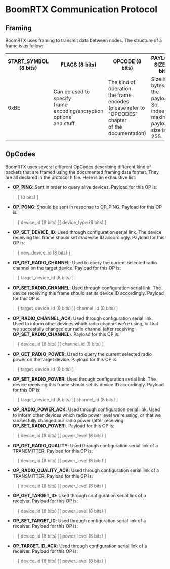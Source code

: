# BoomRTX Communication Protocol
## Framing
BoomRTX uses framing to transmit data between nodes.
The structure of a frame is as follow:
<dl>
<table>
  <tr>
    <th>START_SYMBOL (8 bits)</th>
    <th>FLAGS (8 bits)</th>
    <th>OPCODE (8 bits)</th>
    <th>PAYLOAD SIZE (8 bit)</th>
    <th>PAYLOAD (Variable Size, Max=255bytes)</th>
    <th>Checksum<br>(16 bits)</th>
    <th>END_SYMBOL (8 bits)</th>
  </tr>
  <tr>
    <td>0xBE</td>
    <td>Can be used to specify<br>frame encoding/encryption options<br>and stuff</td>
    <td>The kind of operation<br>the frame encodes<br>(please refer to "OPCODES" chapter<br>of the documentation)</td>
    <td>Size if bytes of the<br>payload. So, indeed, maximum payload size is 255.</td>
    <td>Payload content</td>
    <td>CCITT CRC 16 (poly: 0x1021, start=0x00)<br>Computed on the following elements:<br>OPCODE, PAYLOAD_SIZE, PAYLOAD</td>
    <td>0xEF</td>
  </tr>
</table>
</dl>

## OpCodes
BoomRTX uses several different OpCodes describing different kind of packets that are framed using the documented framing data format. They are all declared in the protocol.h file. Here is an exhaustive list:
* **OP_PING**: Sent in order to query alive devices.  Payload for this OP is:
> [ (0 bits) ]

* **OP_PONG**: Should be sent in response to OP_PING.  Payload for this OP is:
> [ device_id (8 bits) ][ device_type (8 bits) ]

* **OP_SET_DEVICE_ID**: Used through configuration serial link. The device receiving this frame should set its device ID accordingly.  Payload for this OP is:
> [ new_device_id (8 bits) ]

* **OP_GET_RADIO_CHANNEL**: Used to query the current selected radio channel on the target device.  Payload for this OP is:
> [ target_device_id (8 bits) ]

* **OP_SET_RADIO_CHANNEL**: Used through configuration serial link. The device receiving this frame should set its device ID accordingly.  Payload for this OP is:
> [ target_device_id (8 bits) ][ channel_id (8 bits) ]

* **OP_RADIO_CHANNEL_ACK**: Used through configuration serial link. Used to inform other devices which radio channel we're using, or that we succesfully changed our radio channel (after receiving **OP_SET_RADIO_CHANNEL**). Payload for this OP is:
> [ device_id (8 bits) ][ channel_id (8 bits) ]

* **OP_GET_RADIO_POWER**: Used to query the current selected radio power on the target device. Payload for this OP is:
> [ target_device_id (8 bits) ]

* **OP_SET_RADIO_POWER**: Used through configuration serial link. The device receiving this frame should set its device ID accordingly.  Payload for this OP is:
> [ target_device_id (8 bits) ][ channel_id (8 bits) ]

* **OP_RADIO_POWER_ACK**: Used through configuration serial link. Used to inform other devices which radio power level we're using, or that we succesfully changed our radio power (after receiving **OP_SET_RADIO_POWER**).  Payload for this OP is:
> [ device_id (8 bits) ][ power_level (8 bits) ]

* **OP_GET_RADIO_QUALITY**: Used through configuration serial link of a TRANSMITTER.  Payload for this OP is:
> [ device_id (8 bits) ][ power_level (8 bits) ]

* **OP_RADIO_QUALITY_ACK**: Used through configuration serial link of a TRANSMITTER.  Payload for this OP is:
> [ device_id (8 bits) ][ power_level (8 bits) ]

* **OP_GET_TARGET_ID**: Used through configuration serial link of a receiver.  Payload for this OP is:
> [ device_id (8 bits) ][ power_level (8 bits) ]

* **OP_SET_TARGET_ID**: Used through configuration serial link of a receiver.  Payload for this OP is:
> [ device_id (8 bits) ][ power_level (8 bits) ]

* **OP_TARGET_ID_ACK**: Used through configuration serial link of a receiver.  Payload for this OP is:
> [ device_id (8 bits) ][ power_level (8 bits) ]
